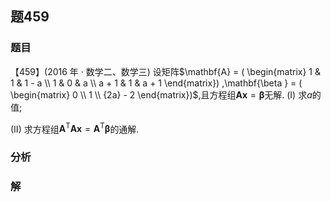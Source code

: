 ## 题459
### 题目
【459】(2016 年 · 数学二、数学三) 设矩阵$\mathbf{A} = ( \begin{matrix} 1 & 1 & 1 - a \\  1 & 0 & a \\  a + 1 & 1 & a + 1 \end{matrix}) ,\mathbf{\beta } = ( \begin{matrix} 0 \\  1 \\  {2a} - 2 \end{matrix})$,且方程组$\mathbf{{Ax}} = \mathbf{\beta }$无解. (I) 求$a$的值;

(II) 求方程组${\mathbf{A}}^{\mathrm{T}}\mathbf{{Ax}} = {\mathbf{A}}^{\mathrm{T}}\mathbf{\beta }$的通解. 
### 分析

### 解
